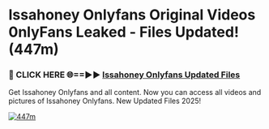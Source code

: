 # Issahoney Onlyfans Original Videos 0nlyFans Leaked - Files Updated! (447m)

<h3>🔴 CLICK HERE 🌐==►► <a href="https://tinyurl.com/2m67pmp6" rel="nofollow">Issahoney Onlyfans Updated Files</a></h3>

Get Issahoney Onlyfans and all content. Now you can access all videos and pictures of Issahoney Onlyfans. New Updated Files 2025!

[![447m](https://i.imgur.com/H4QAA4z.gif)](https://tinyurl.com/2m67pmp6)